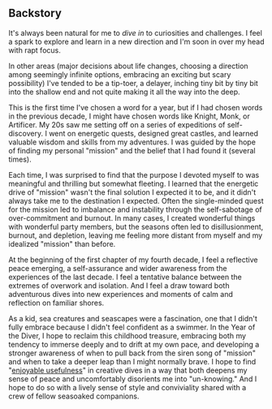 ## Backstory

It's always been natural for me to _dive in_ to curiosities and challenges. I feel a spark to explore and learn in a new direction and I'm soon in over my head with rapt focus.

In other areas (major decisions about life changes, choosing a direction among seemingly infinite options, embracing an exciting but scary possibility) I've tended to be a tip-toer, a delayer, inching tiny bit by tiny bit into the shallow end and not quite making it all the way into the deep.

This is the first time I've chosen a word for a year, but if I had chosen words in the previous decade, I might have chosen words like Knight, Monk, or Artificer. My 20s saw me setting off on a series of expeditions of self-discovery. I went on energetic quests, designed great castles, and learned valuable wisdom and skills from my adventures. I was guided by the hope of finding my personal "mission" and the belief that I had found it (several times).

Each time, I was surprised to find that the purpose I devoted myself to was meaningful and thrilling but somewhat fleeting. I learned that the energetic drive of "mission" wasn't the final solution I expected it to be, and it didn't always take me to the destination I expected. Often the single-minded quest for the mission led to imbalance and instability through the self-sabotage of over-commitment and burnout. In many cases, I created wonderful things with wonderful party members, but the seasons often led to disillusionment, burnout, and depletion, leaving me feeling more distant from myself and my idealized "mission" than before.

At the beginning of the first chapter of my fourth decade, I feel a reflective peace emerging, a self-assurance and wider awareness from the experiences of the last decade. I feel a tentative balance between the extremes of overwork and isolation. And I feel a draw toward both adventurous dives into new experiences and moments of calm and reflection on familiar shores.

As a kid, sea creatures and seascapes were a fascination, one that I didn't fully embrace because I didn't feel confident as a swimmer. In the Year of the Diver, I hope to reclaim this childhood treasure, embracing both my tendency to immerse deeply and to drift at my own pace, and developing a stronger awareness of when to pull back from the siren song of "mission" and when to take a deeper leap than I might normally brave. I hope to find "[enjoyable usefulness](https://meaningness.com/enjoyable-usefulness)" in creative dives in a way that both deepens my sense of peace and uncomfortably disorients me into "un-knowing." And I hope to do so with a lively sense of style and conviviality shared with a crew of fellow seasoaked companions.
